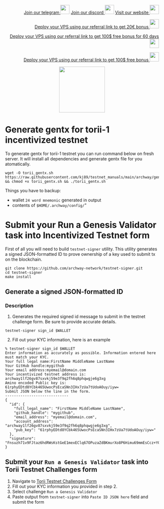 <p style="font-size:14px" align="right">
<a href="https://t.me/kjnotes" target="_blank">Join our telegram <img src="https://user-images.githubusercontent.com/50621007/183283867-56b4d69f-bc6e-4939-b00a-72aa019d1aea.png" width="30"/></a>
<a href="https://discord.gg/JqQNcwff2e" target="_blank">Join our discord <img src="https://user-images.githubusercontent.com/50621007/176236430-53b0f4de-41ff-41f7-92a1-4233890a90c8.png" width="30"/></a>
<a href="https://kjnodes.com/" target="_blank">Visit our website <img src="https://user-images.githubusercontent.com/50621007/168689709-7e537ca6-b6b8-4adc-9bd0-186ea4ea4aed.png" width="30"/></a>
</p>

<p style="font-size:14px" align="right">
<a href="https://hetzner.cloud/?ref=y8pQKS2nNy7i" target="_blank">Deploy your VPS using our referral link to get 20€ bonus <img src="https://user-images.githubusercontent.com/50621007/174612278-11716b2a-d662-487e-8085-3686278dd869.png" width="30"/></a>
</p>
<p style="font-size:14px" align="right">
<a href="https://m.do.co/c/17b61545ca3a" target="_blank">Deploy your VPS using our referral link to get 100$ free bonus for 60 days <img src="https://user-images.githubusercontent.com/50621007/183284313-adf81164-6db4-4284-9ea0-bcb841936350.png" width="30"/></a>
</p>
<p style="font-size:14px" align="right">
<a href="https://www.vultr.com/?ref=7418642" target="_blank">Deploy your VPS using our referral link to get 100$ free bonus <img src="https://user-images.githubusercontent.com/50621007/183284971-86057dc2-2009-4d40-a1d4-f0901637033a.png" width="30"/></a>
</p>

<p align="center">
  <img width="150" height="auto" src="https://user-images.githubusercontent.com/50621007/164164767-0a9590e5-b018-44de-8a3e-4ebdd905dfbc.png">
</p>

# Generate gentx for torii-1 incentivized testnet
To generate gentx for torii-1 testnet you can run command below on fresh server. It will install all dependencies and generate gentx file for you atomatically.
```
wget -O torii_gentx.sh https://raw.githubusercontent.com/kj89/testnet_manuals/main/archway/gentx/torii_gentx.sh && chmod +x torii_gentx.sh && ./torii_gentx.sh
```

Things you have to backup:
- wallet `24 word mnemonic` generated in output
- contents of `$HOME/.archway/config/`"

# Submit your Run a Genesis Validator task into Incentivized Testnet form
First of all you will need to build `testnet-signer` utility. This utility generates a signed JSON-formatted ID to prove ownership of a key used to submit tx on the blockchain.
```
git clone https://github.com/archway-network/testnet-signer.git
cd testnet-signer
make install
```

## Generate a signed JSON-formatted ID

### Description
1. Generates the required signed id message to submit in the testnet challenge form. Be sure to provide accurate details.
```
testnet-signer sign_id $WALLET
```

2. Fill out your KYC information, here is an example
```shell
% testnet-signer sign_id $WALLET
Enter information as accurately as possible. Information entered here must match your KYC.
Your full legal name:FirstName MiddleName LastName
Your GitHub handle:mygithub
Your email address:myemail@domain.com
Your incentivized testnet address is:  archway1lf26gv87sxvkj59e3f9q2fh6q8phqwgje6g3xg
Amino encoded Public key is: 61rphyEDtd8YCbk465UwocPsEcaSNn3IHx7zUa7tUdoAOuy/iyw=
Submit JSON below the line in the form.
-----------------------------
{
  "id": {
    "full_legal_name": "FirstName MiddleName LastName",
    "github_handle": "mygithub",
    "email_address": "myemail@domain.com",
    "account_address": "archway1lf26gv87sxvkj59e3f9q2fh6q8phqwgje6g3xg",
    "pub_key": "61rphyEDtd8YCbk465UwocPsEcaSNn3IHx7zUa7tUdoAOuy/iyw="
  },
  "signature": "Fnsuzh71v9FJtaz6hdRWsKstGeE1mexEClq67OPuzaZdBKmurXo8P6Himu69mmEsCcz+YGtQV/204XSX0lmnMQ=="
}
```

## Submit your `Run a Genesis Validator` task into Torii Testnet Challenges form
1. Navigate to [Torii Testnet Challenges Form](https://docs.google.com/forms/d/e/1FAIpQLScAWscjXibUoBoyua7GLSUFIfhhWGRoRAgLHsSfQHejPyMSgQ/viewform)
2. Fill out your KYC information you provided in step 2.
3. Select challenge `Run a Genesis Validator`
4. Paste output from `testnet-signer` into `Paste ID JSON here` field and submit the form
